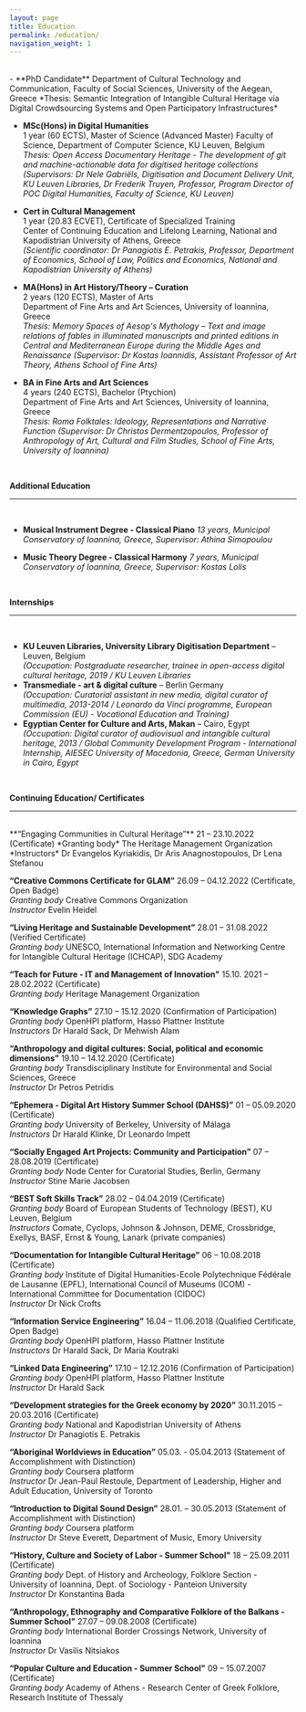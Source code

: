 ```yaml
---
layout: page
title: Education
permalink: /education/
navigation_weight: 1
---
```


<br/>
- **PhD Candidate**  
Department of Cultural Technology and Communication, Faculty of Social Sciences, University of the Aegean, Greece  
*Thesis: Semantic Integration of Intangible Cultural Heritage via Digital Crowdsourcing Systems and Open Participatory Infrastructures*

- **MSc(Hons) in Digital Humanities**  
1 year (60 ECTS), Master of Science (Advanced Master) 
Faculty of Science, Department of Computer Science, KU Leuven, Belgium  
*Thesis: Open Access Documentary Heritage - The development of git and machine-actionable data for digitised heritage collections (Supervisors: Dr Nele Gabriëls, Digitisation and Document Delivery Unit, KU Leuven Libraries, Dr Frederik Truyen, Professor, Program Director of POC Digital Humanities, Faculty of Science, KU Leuven)*

- **Cert in Cultural Management**  
1 year (20.83 ECVET), Certificate of Specialized Training  
Center of Continuing Education and Lifelong Learning, National and Kapodistrian University of Athens, Greece  
*(Scientific coordinator: Dr Panagiotis E. Petrakis, Professor, Department of Economics, School of Law, Politics and Economics, National and Kapodistrian University of Athens)*

- **MA(Hons) in Art History/Theory – Curation**  
2 years (120 ECTS), Master of Arts  
Department of Fine Arts and Art Sciences, University of Ioannina, Greece  
*Thesis: Memory Spaces of Aesop's Mythology – Text and image relations of fables in illuminated manuscripts
and printed editions in Central and Mediterranean Europe during the Middle Ages and Renaissance
(Supervisor: Dr Kostas Ioannidis, Assistant Professor of Art Theory, Athens School of Fine Arts)*

- **BA in Fine Arts and Art Sciences**  
4 years (240 ECTS), Bachelor (Ptychion)  
Department of Fine Arts and Art Sciences, University of Ioannina, Greece  
*Thesis: Roma Folktales: Ideology, Representations and Narrative Function (Supervisor: Dr Christos Dermentzopoulos, Professor of Anthropology of Art, Cultural and Film Studies, School of Fine Arts, University of Ioannina)*

<br/>

**Additional Education**  

---  
<br/>

- **Musical Instrument Degree - Classical Piano**
*13 years, Municipal Conservatory of Ioannina, Greece, Supervisor: Athina Simopoulou*

- **Music Theory Degree - Classical Harmony**
*7 years, Municipal Conservatory of Ioannina, Greece, Supervisor: Kostas Lolis*


<br/>


**Internships**  

---
<br>

- **KU Leuven Libraries, University Library Digitisation Department** – Leuven, Belgium  
*(Occupation: Postgraduate researcher, trainee in open-access digital cultural heritage, 2019 / KU Leuven Libraries*
- **Transmediale - art & digital culture** – Berlin Germany  
*(Occupation: Curatorial assistant in new media, digital curator of multimedia, 2013-2014 / Leonardo da Vinci programme, European Commission (EU) - Vocational Education and Training)*
- **Egyptian Center for Culture and Arts, Makan** – Cairo, Egypt  
*(Occupation: Digital curator of audiovisual and intangible cultural heritage, 2013 / Global Community Development Program - International Internship, AIESEC University of Macedonia, Greece, German University in Cairo, Egypt*

<br/>


**Continuing Education/ Certificates**

---
<br>
**“Engaging Communities in Cultural Heritage”** 21 – 23.10.2022	(Certificate)  
*Granting body*	The Heritage Management Organization  
*Instructors*	Dr Evangelos Kyriakidis, Dr Aris Anagnostopoulos, Dr Lena Stefanou  

**“Creative Commons Certificate for GLAM”** 26.09 – 04.12.2022 (Certificate, Open Badge)  
*Granting body*	Creative Commons Organization  
*Instructor*	Evelin Heidel  

**“Living Heritage and Sustainable Development”** 28.01 – 31.08.2022 (Verified Certificate)  
*Granting body*	UNESCO, International Information and Networking Centre for Intangible Cultural Heritage 	(ICHCAP), SDG Academy  

**“Teach for Future - IT and Management of Innovation"** 15.10. 2021 – 28.02.2022 (Certificate)  
*Granting body*	Heritage Management Organization  

**“Knowledge Graphs”** 27.10 – 15.12.2020 (Confirmation of Participation)  
*Granting body*	OpenHPI platform, Hasso Plattner Institute  
*Instructors*	Dr Harald Sack, Dr Mehwish Alam  

**“Anthropology and digital cultures: Social, political and economic dimensions”** 19.10 – 14.12.2020 (Certificate)  
*Granting body*	Transdisciplinary Institute for Environmental and Social Sciences, Greece  
*Instructor*	Dr Petros Petridis  

**“Ephemera - Digital Art History Summer School (DAHSS)”** 01 – 05.09.2020 (Certificate)  
*Granting body*	University of Berkeley, University of Málaga  
*Instructors*	Dr Harald Klinke, Dr Leonardo Impett  

**“Socially Engaged Art Projects: Community and Participation”** 07 – 28.08.2019 (Certificate)  
*Granting body*	Node Center for Curatorial Studies, Berlin, Germany  
*Instructor*	Stine Marie Jacobsen  

**“BEST Soft Skills Track”** 28.02 – 04.04.2019 (Certificate)  
*Granting body*	Board of European Students of Technology (BEST), KU Leuven, Belgium  
*Instructors*	Comate, Cyclops, Johnson & Johnson, DEME, Crossbridge, Exellys, BASF, Ernst & Young, 	Lanark (private companies)  

**“Documentation for Intangible Cultural Heritage”** 06 – 10.08.2018 (Certificate)  
*Granting body*	Institute of Digital Humanities-Ecole Polytechnique Fédérale de Lausanne (EPFL), International 	Council of Museums (ICOM) - International Committee for Documentation (CIDOC)  
*Instructor* Dr Nick Crofts  

**“Information Service Engineering”** 16.04 – 11.06.2018 (Qualified Certificate, Open Badge)  
*Granting body*	OpenHPI platform, Hasso Plattner Institute  
*Instructors*	Dr Harald Sack, Dr Maria Koutraki  

**“Linked Data Engineering”** 17.10 – 12.12.2016 (Confirmation of Participation)  
*Granting body*	OpenHPI platform, Hasso Plattner Institute  
*Instructor*	Dr Harald Sack  

**“Development strategies for the Greek economy by 2020”** 30.11.2015 – 20.03.2016 (Certificate)  
*Granting body*	National and Kapodistrian University of Athens  
*Instructor*	Dr Panagiotis E. Petrakis  

**“Aboriginal Worldviews in Education”** 05.03. - 05.04.2013 (Statement of Accomplishment with Distinction)  
*Granting body*	Coursera platform  
*Instructor*	Dr Jean-Paul Restoule, Department of Leadership, Higher and Adult Education, University 	of Toronto  

**“Introduction to Digital Sound Design”** 28.01. – 30.05.2013 (Statement of Accomplishment with Distinction)  
*Granting body*	Coursera platform  
*Instructor*	Dr Steve Everett, Department of Music, Emory University  

**“History, Culture and Society of Labor - Summer School"** 18 – 25.09.2011 (Certificate)  
*Granting body*	Dept. of History and Archeology, Folklore Section - University of Ioannina, Dept. of 		Sociology - 	Panteion University  
*Instructor*	Dr Konstantina Bada  

**“Anthropology, Ethnography and Comparative Folklore of the Balkans - Summer School"** 27.07 – 09.08.2008 (Certificate)  
*Granting body*	International Border Crossings Network, University of Ioannina  
*Instructor*	Dr Vasilis Nitsiakos  

**“Popular Culture and Education - Summer School"** 09 – 15.07.2007 (Certificate)  
*Granting body*	Academy of Athens - Research Center of Greek Folklore, Research Institute of Thessaly  


